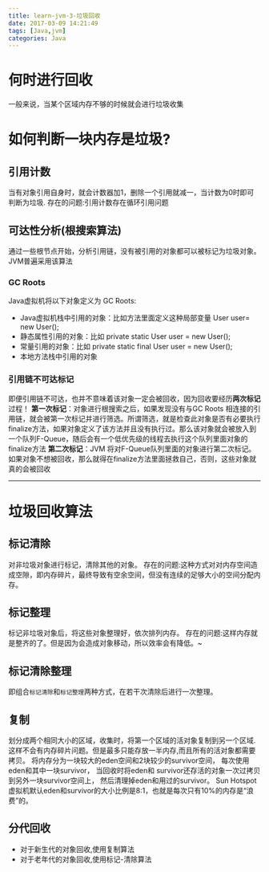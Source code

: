 ```yaml
---
title: learn-jvm-3-垃圾回收
date: 2017-03-09 14:21:49
tags: [Java,jvm]
categories: Java
---
```



# 何时进行回收
一般来说，当某个区域内存不够的时候就会进行垃圾收集

# 如何判断一块内存是垃圾?

## 引用计数
当有对象引用自身时，就会计数器加1，删除一个引用就减一，当计数为0时即可判断为垃圾.
存在的问题:引用计数存在循环引用问题

## 可达性分析(根搜索算法)
通过一些根节点开始，分析引用链，没有被引用的对象都可以被标记为垃圾对象。
JVM普遍采用该算法

### GC Roots
Java虚拟机将以下对象定义为 GC Roots:
* Java虚拟机栈中引用的对象：比如方法里面定义这种局部变量 User user= new User();
* 静态属性引用的对象：比如 private static User user = new User();
* 常量引用的对象：比如 private static final  User user = new User();
* 本地方法栈中引用的对象

### 引用链不可达标记
即便引用链不可达，也并不意味着该对象一定会被回收，因为回收要经历**两次标记**过程！
**第一次标记**：对象进行根搜索之后，如果发现没有与GC Roots 相连接的引用链，就会被第一次标记并进行筛选。所谓筛选，就是检查此对象是否有必要执行finalize方法，如果对象定义了该方法并且没有执行过。那么该对象就会被放入到一个队列F-Queue，随后会有一个低优先级的线程去执行这个队列里面对象的finalize方法
**第二次标记**：JVM 将对F-Queue队列里面的对象进行第二次标记。如果对象不想被回收，那么就得在finalize方法里面拯救自己，否则，这些对象就真的会被回收

---
# 垃圾回收算法
## 标记清除
对非垃圾对象进行标记，清除其他的对象。
存在的问题:这种方式对对内存空间造成空隙，即内存碎片，最终导致有空余空间，但没有连续的足够大小的空间分配内存。

## 标记整理
标记非垃圾对象后，将这些对象整理好，依次排列内存。
存在的问题:这样内存就是整齐的了。但是因为会造成对象移动，所以效率会有降低。~

## 标记清除整理
即组合`标记清除`和`标记整理`两种方式，在若干次清除后进行一次整理。

## 复制
划分成两个相同大小的区域，收集时，将第一个区域的活对象复制到另一个区域.
这样不会有内存碎片问题。但是最多只能存放一半内存,而且所有的活对象都需要拷贝。
将内存分为一块较大的eden空间和2块较少的survivor空间，
每次使用eden和其中一块survivor，
当回收时将eden和 survivor还存活的对象一次过拷贝到另外一块survivor空间上，
然后清理掉eden和用过的survivor。
Sun Hotspot虚拟机默认eden和survivor的大小比例是8:1，也就是每次只有10%的内存是“浪费”的。

## 分代回收
* 对于新生代的对象回收,使用复制算法
* 对于老年代的对象回收,使用标记-清除算法